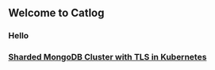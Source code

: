 ## Welcome to Catlog

### Hello

### [Sharded MongoDB Cluster with TLS in Kubernetes](kubernetes/sharded-mongodb-cluster-with-tls-kubernetes.md)

